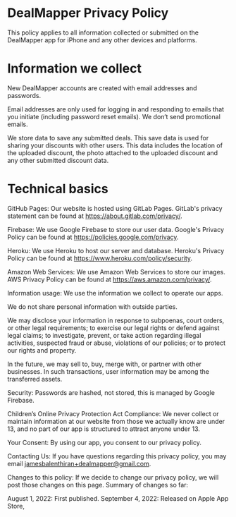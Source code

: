 # DealMapper Privacy Policy

This policy applies to all information collected or submitted on the DealMapper app for iPhone and any other devices and platforms.

# Information we collect
New DealMapper accounts are created with email addresses and passwords.

Email addresses are only used for logging in and responding to emails that you initiate (including password reset emails). We don’t send promotional emails.

We store data to save any submitted deals. This save data is used for sharing your discounts with other users. This data includes the location of the uploaded discount, the photo attached to the uploaded discount and any other submitted discount data.

# Technical basics
GitHub Pages:
Our website is hosted using GitLab Pages. GitLab's privacy statement can be found at https://about.gitlab.com/privacy/.

Firebase:
We use Google Firebase to store our user data. Google's Privacy Policy can be found at https://policies.google.com/privacy.

Heroku:
We use Heroku to host our server and database. Heroku's Privacy Policy can be found at https://www.heroku.com/policy/security.

Amazon Web Services:
We use Amazon Web Services to store our images. AWS Privacy Policy can be found at https://aws.amazon.com/privacy/.

Information usage:
We use the information we collect to operate our apps.

We do not share personal information with outside parties.

We may disclose your information in response to subpoenas, court orders, or other legal requirements; to exercise our legal rights or defend against legal claims; to investigate, prevent, or take action regarding illegal activities, suspected fraud or abuse, violations of our policies; or to protect our rights and property.

In the future, we may sell to, buy, merge with, or partner with other businesses. In such transactions, user information may be among the transferred assets.

Security:
Passwords are hashed, not stored, this is managed by Google Firebase.

Children’s Online Privacy Protection Act Compliance:
We never collect or maintain information at our website from those we actually know are under 13, and no part of our app is structured to attract anyone under 13.

Your Consent:
By using our app, you consent to our privacy policy.

Contacting Us:
If you have questions regarding this privacy policy, you may email jamesbalenthiran+dealmapper@gmail.com.

Changes to this policy:
If we decide to change our privacy policy, we will post those changes on this page. Summary of changes so far:

August 1, 2022: First published.
September 4, 2022: Released on Apple App Store,
